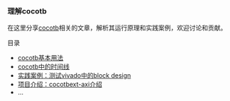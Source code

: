 ### 理解cocotb

在这里分享[cocotb](https://github.com/cocotb/cocotb)相关的文章，解析其运行原理和实践案例，欢迎讨论和贡献。

目录

* [cocotb基本用法](basic.md)
* [cocotb中的时间线](timeline.md)
* [实践案例：测试vivado中的block design](cocotb_use_xilinx_ip.md)
* [项目介绍：cocotbext-axi介绍](intro_cocotbext_axi.md)
* ...